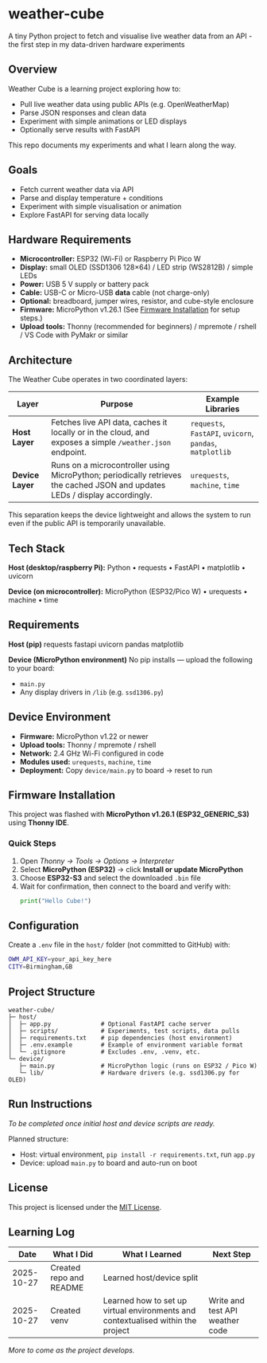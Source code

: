 # weather-cube
A tiny Python project to fetch and visualise live weather data from an API - the first step in my data-driven hardware experiments

## Overview
Weather Cube is a learning project exploring how to: 
- Pull live weather data using public APIs (e.g. OpenWeatherMap)
- Parse JSON responses and clean data
- Experiment with simple animations or LED displays
- Optionally serve results with FastAPI

This repo documents my experiments and what I learn along the way. 

## Goals 
- Fetch current weather data via API
- Parse and display temperature + conditions
- Experiment with simple visualisation or animation
- Explore FastAPI for serving data locally

## Hardware Requirements
- **Microcontroller:** ESP32 (Wi-Fi) or Raspberry Pi Pico W  
- **Display:** small OLED (SSD1306 128×64) / LED strip (WS2812B) / simple LEDs  
- **Power:** USB 5 V supply or battery pack  
- **Cable:** USB-C or Micro-USB **data** cable (not charge-only)  
- **Optional:** breadboard, jumper wires, resistor, and cube-style enclosure
- **Firmware:** MicroPython v1.26.1 (See [Firmware Installation](#firmware-installation) for setup steps.)
- **Upload tools:** Thonny (recommended for beginners) / mpremote / rshell / VS Code with PyMakr or similar

## Architecture
The Weather Cube operates in two coordinated layers:

| Layer | Purpose | Example Libraries |
|--------|----------|------------------|
| **Host Layer** | Fetches live API data, caches it locally or in the cloud, and exposes a simple `/weather.json` endpoint. | `requests`, `FastAPI`, `uvicorn`, `pandas`, `matplotlib` |
| **Device Layer** | Runs on a microcontroller using MicroPython; periodically retrieves the cached JSON and updates LEDs / display accordingly. | `urequests`, `machine`, `time` |

This separation keeps the device lightweight and allows the system to run even if the public API is temporarily unavailable.

## Tech Stack 
**Host (desktop/raspberry Pi):** 
Python • requests • FastAPI • matplotlib • uvicorn

**Device (on microcontroller):**
MicroPython (ESP32/Pico W) • urequests • machine • time

## Requirements

**Host (pip)**
requests
fastapi
uvicorn
pandas
matplotlib

**Device (MicroPython environment)**
No pip installs — upload the following to your board:
- `main.py`
- Any display drivers in `/lib` (e.g. `ssd1306.py`)

## Device Environment
- **Firmware:** MicroPython v1.22 or newer  
- **Upload tools:** Thonny / mpremote / rshell  
- **Network:** 2.4 GHz Wi-Fi configured in code  
- **Modules used:** `urequests`, `machine`, `time`  
- **Deployment:** Copy `device/main.py` to board → reset to run  

## Firmware Installation

This project was flashed with **MicroPython v1.26.1 (ESP32_GENERIC_S3)** using **Thonny IDE**.

### Quick Steps
1. Open *Thonny → Tools → Options → Interpreter*  
2. Select **MicroPython (ESP32)** → click **Install or update MicroPython**  
3. Choose **ESP32-S3** and select the downloaded `.bin` file  
4. Wait for confirmation, then connect to the board and verify with:
   ```python
   print("Hello Cube!")
   ```

## Configuration
Create a `.env` file in the `host/` folder (not committed to GitHub) with:
```bash
OWM_API_KEY=your_api_key_here
CITY=Birmingham,GB
```

## Project Structure 
```plaintext
weather-cube/
├─ host/
│  ├─ app.py              # Optional FastAPI cache server
│  ├─ scripts/            # Experiments, test scripts, data pulls
│  ├─ requirements.txt    # pip dependencies (host environment)
│  ├─ .env.example        # Example of environment variable format
│  └─ .gitignore          # Excludes .env, .venv, etc.
└─ device/
   ├─ main.py             # MicroPython logic (runs on ESP32 / Pico W)
   └─ lib/                # Hardware drivers (e.g. ssd1306.py for OLED)
```

## Run Instructions
*To be completed once initial host and device scripts are ready.*

Planned structure:
- Host: virtual environment, `pip install -r requirements.txt`, run `app.py`
- Device: upload `main.py` to board and auto-run on boot

## License
This project is licensed under the [MIT License](LICENSE).

## Learning Log
| Date | What I Did | What I Learned | Next Step |
|------|-------------|----------------|------------|
| 2025-10-27 | Created repo and README | Learned host/device split | 
| 2025-10-27 | Created venv | Learned how to set up virtual environments and contextualised within the project | Write and test API weather code|

*More to come as the project develops.*
